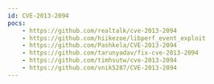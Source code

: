 ```yaml
---
id: CVE-2013-2094
pocs:
    - https://github.com/realtalk/cve-2013-2094
    - https://github.com/hiikezoe/libperf_event_exploit
    - https://github.com/Pashkela/CVE-2013-2094
    - https://github.com/tarunyadav/fix-cve-2013-2094
    - https://github.com/timhsutw/cve-2013-2094
    - https://github.com/vnik5287/CVE-2013-2094
---
```

